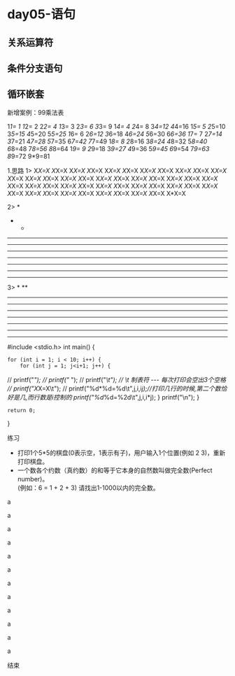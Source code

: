# day05-语句

## 关系运算符

## 条件分支语句





## 循环嵌套

新增案例：99乘法表

1*1= 1
1*2= 2	2*2= 4
1*3= 3	2*3= 6	3*3= 9
1*4= 4	2*4= 8	3*4=12	4*4=16
1*5= 5	2*5=10	3*5=15	4*5=20	5*5=25
1*6= 6	2*6=12	3*6=18	4*6=24	5*6=30	6*6=36
1*7= 7	2*7=14	3*7=21	4*7=28	5*7=35	6*7=42	7*7=49
1*8= 8	2*8=16	3*8=24	4*8=32	5*8=40	6*8=48	7*8=56	8*8=64
1*9= 9	2*9=18	3*9=27	4*9=36	5*9=45	6*9=54	7*9=63	8*9=72	9*9=81


1.思路
1>
X*X=X
X*X=X	X*X=X
X*X=X	X*X=X	X*X=X
X*X=X	X*X=X	X*X=X	X*X=X
X*X=X	X*X=X	X*X=X	X*X=X	X*X=X
X*X=X	X*X=X	X*X=X	X*X=X	X*X=X	X*X=X
X*X=X	X*X=X	X*X=X	X*X=X	X*X=X	X*X=X	X*X=X
X*X=X	X*X=X	X*X=X	X*X=X	X*X=X	X*X=X	X*X=X	X*X=X
X*X=X	X*X=X	X*X=X	X*X=X	X*X=X	X*X=X	X*X=X	X*X=X	X*X=X



2>
*
*	*
*	*	*
*	*	*	*
*	*	*	*	*
*	*	*	*	*	*
*	*	*	*	*	*	*
*	*	*	*	*	*	*	*
*	*	*	*	*	*	*	*	*

3>
*
**
***
****
*****
******
*******
********
*********

#include <stdio.h>
int main()
{
    
    for (int i = 1; i < 10; i++) {
        for (int j = 1; j<i+1; j++) {
//            printf("*");
//            printf("* ");
//            printf("*\t"); // \t 制表符 --- 每次打印会空出3个空格
//            printf("X*X=X\t");
//            printf("%d*%d=%d\t",j,i,i*j);//打印几行的时候,第二个数恰好是几,而行数是i控制的
            printf("%d*%d=%2d\t",j,i,i*j);
        }
        printf("\n");
    }
    
    return 0;
}



练习
* 打印1个5*5的棋盘(0表示空，1表示有子)，用户输入1个位置(例如 2 3)，重新打印棋盘。
* 一个数各个约数（真约数）的和等于它本身的自然数叫做完全数(Perfect number)。  
(例如：6 = 1 + 2 + 3)   请找出1-1000以内的完全数。





























a

a

a

a

a

a

a

a

a

a

a

a

结束

